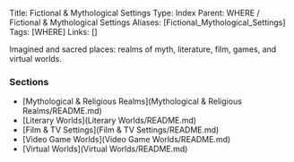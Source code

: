Title: Fictional & Mythological Settings
Type: Index
Parent: WHERE / Fictional & Mythological Settings
Aliases: [Fictional_Mythological_Settings]
Tags: [WHERE]
Links: []

Imagined and sacred places: realms of myth, literature, film, games, and virtual worlds.

### Sections
- [Mythological & Religious Realms](Mythological & Religious Realms/README.md)
- [Literary Worlds](Literary Worlds/README.md)
- [Film & TV Settings](Film & TV Settings/README.md)
- [Video Game Worlds](Video Game Worlds/README.md)
- [Virtual Worlds](Virtual Worlds/README.md)
